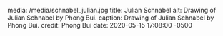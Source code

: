 media: /media/schnabel_julian.jpg
title: Julian Schnabel
alt: Drawing of Julian Schnabel by Phong Bui.
caption: Drawing of Julian Schnabel by Phong Bui.
credit: Phong Bui
date: 2020-05-15 17:08:00 -0500
